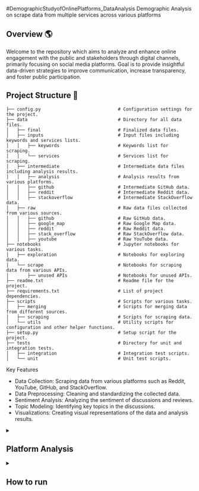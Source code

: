 #DemographicStudyofOnlinePlatforms_DataAnalysis
Demographic Analysis on scrape data from multiple services across various platforms​  ​

## Overview :earth_americas:

Welcome to the repository which aims to analyze and enhance online engagement with the public and stakeholders through digital channels, primarily focusing on social media platforms. Goal is to provide insightful data-driven strategies to improve communication, increase transparency, and foster public participation.


## Project Structure :file_folder:

```
├── config.py                             # Configuration settings for the project.
├── data                                  # Directory for all data files.
│   ├── final                             # Finalized data files.
│   ├── inputs                            # Input files including keywords and services lists.
│   │   ├── keywords                      # Keywords list for scraping.
│   │   └── services                      # Services list for scraping.
│   ├── intermediate                      # Intermediate data files including analysis results.
│   │   ├── analysis                      # Analysis results from various platforms.
│   │   ├── github                        # Intermediate GitHub data.
│   │   ├── reddit                        # Intermediate Reddit data.
│   │   ├── stackoverflow                 # Intermediate StackOverflow data.
│   ├── raw                               # Raw data files collected from various sources.
│   │   ├── github                        # Raw GitHub data.
│   │   ├── google_map                    # Raw Google Map data.
│   │   ├── reddit                        # Raw Reddit data.
│   │   ├── stack_overflow                # Raw StackOverflow data.
│   │   ├── youtube                       # Raw YouTube data.
├── notebooks                             # Jupyter notebooks for various tasks.
│   ├── exploration                       # Notebooks for exploring data.
│   └── scrape                            # Notebooks for scraping data from various APIs.
│       ├── unused APIs                   # Notebooks for unused APIs.
├── readme.txt                            # Readme file for the project.
├── requirements.txt                      # List of project dependencies.
├── scripts                               # Scripts for various tasks.
│   ├── merging                           # Scripts for merging data from different sources.
│   ├── scraping                          # Scripts for scraping data.
│   └── utils                             # Utility scripts for configuration and other helper functions.
├── setup.py                              # Setup script for the project.
├── tests                                 # Directory for unit and integration tests.
│   ├── integration                       # Integration test scripts.
│   └── unit                              # Unit test scripts.

```

Key Features

+ Data Collection: Scraping data from various platforms such as Reddit, YouTube, GitHub, and StackOverflow.
+ Data Preprocessing: Cleaning and standardizing the collected data.
+ Sentiment Analysis: Analyzing the sentiment of discussions and reviews.
+ Topic Modeling: Identifying key topics in the discussions.
+ Visualizations: Creating visual representations of the data and analysis results.

<details><summary><h2> Platform Analysis</h2></summary>
<p>

### Reddit
+ Observations: 3,232,264
+ Years: 2009-2024
+ Upvotes per Post: Average - 18,369, Median - 6,070
+ Upvotes per Comment: Average - 16, Median - 2

### YouTube
+ Channels Analyzed: 9 services
+ Number of Videos: 30,474
+ Total Views: 1.53 billion
+ Total Likes: 19.46 million
+ Subscriber Count: 4.26 million

### GitHub
+ Observations: 82
+ Years: 2013-2024
+ Stars per Repository: Average - 3
+ Forks per Repository: Average - 1
+ Open Issues per Repository: Average - 0

### StackOverflow
+ Observations: 1792 questions about 112 Gov services keywords
+ Specific Observations: 596 on Australia Post
+ Average Views per Question: 1572
+ Answered Questions: All questions were at least answered once
+ Noteworthy Question: "How do I validate an Australian Medicare number?"
+ User Engagement: Peaked in 2017, declining due to AI tools like ChatGPT.
</p>
</details>


<details><summary><h2> How to run</h2></summary>
<p>

To get started with this project, clone this repository to your local machine:

```bash
git clone <SSH url>
```

Navigate to the project directory:

```bash
cd <Project name>
```


1. Ensure you have Python installed on your system.
2. Set up your Python environment by installing the required packages. You can use pip for this:

```
pip install -r requirements.txt
```

3. Setup:

Install the required dependencies using pip install -r requirements.txt.
Configure the project settings in config.py.

4. Data Collection:

Run the scraping scripts located in the scripts/scraping directory to collect data from various platforms.
For example in `scripts/scraping`:


5. Data Preprocessing:

Use the preprocessing scripts in the scripts/merging directory to clean and standardize the collected data.

6. Analysis:

Explore the data and perform analysis using the Jupyter notebooks in the notebooks/exploration directory.
7. Reporting:

Generate reports and visualizations based on the analysis results.
</p>
</details>


